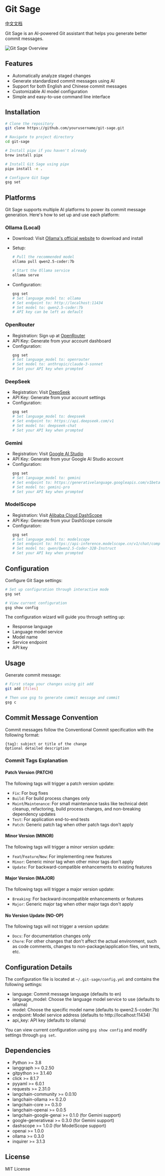 # Git Sage

[中文文档](README_CN.md)

Git Sage is an AI-powered Git assistant that helps you generate better commit messages.

![Git Sage Overview](docs/image.png)

## Features

- Automatically analyze staged changes
- Generate standardized commit messages using AI
- Support for both English and Chinese commit messages
- Customizable AI model configuration
- Simple and easy-to-use command line interface

## Installation

```bash
# Clone the repository
git clone https://github.com/yourusername/git-sage.git

# Navigate to project directory
cd git-sage

# Install pipx if you haven't already
brew install pipx

# Install Git Sage using pipx
pipx install -e .

# Configure Git Sage
gsg set
```

## Platforms

Git Sage supports multiple AI platforms to power its commit message generation. Here's how to set up and use each platform:

### Ollama (Local)

- Download: Visit [Ollama's official website](https://ollama.ai) to download and install
- Setup:

  ```bash
  # Pull the recommended model
  ollama pull qwen2.5-coder:7b

  # Start the Ollama service
  ollama serve
  ```

- Configuration:
  ```bash
  gsg set
  # Set language_model to: ollama
  # Set endpoint to: http://localhost:11434
  # Set model to: qwen2.5-coder:7b
  # API key can be left as default
  ```

### OpenRouter

- Registration: Sign up at [OpenRouter](https://openrouter.ai)
- API Key: Generate from your account dashboard
- Configuration:
  ```bash
  gsg set
  # Set language_model to: openrouter
  # Set model to: anthropic/claude-3-sonnet
  # Set your API key when prompted
  ```

### DeepSeek

- Registration: Visit [DeepSeek](https://platform.deepseek.com)
- API Key: Generate from your account settings
- Configuration:
  ```bash
  gsg set
  # Set language_model to: deepseek
  # Set endpoint to: https://api.deepseek.com/v1
  # Set model to: deepseek-chat
  # Set your API key when prompted
  ```

### Gemini

- Registration: Visit [Google AI Studio](https://makersuite.google.com/app/apikey)
- API Key: Generate from your Google AI Studio account
- Configuration:
  ```bash
  gsg set
  # Set language_model to: gemini
  # Set endpoint to: https://generativelanguage.googleapis.com/v1beta
  # Set model to: gemini-pro
  # Set your API key when prompted
  ```

### ModelScope

- Registration: Visit [Alibaba Cloud DashScope](https://dashscope.console.aliyun.com/)
- API Key: Generate from your DashScope console
- Configuration:
  ```bash
  gsg set
  # Set language_model to: modelscope
  # Set endpoint to: https://api-inference.modelscope.cn/v1/chat/completions
  # Set model to: qwen/Qwen2.5-Coder-32B-Instruct
  # Set your API key when prompted
  ```

## Configuration

Configure Git Sage settings:

```bash
# Set up configuration through interactive mode
gsg set

# View current configuration
gsg show config
```

The configuration wizard will guide you through setting up:

- Response language
- Language model service
- Model name
- Service endpoint
- API key

## Usage

Generate commit message:

```bash
# First stage your changes using git add
git add [files]

# Then use gsg to generate commit message and commit
gsg c
```

## Commit Message Convention

Commit messages follow the Conventional Commit specification with the following format:

```
{tag}: subject or title of the change
Optional detailed description
```

### Commit Tags Explanation

#### Patch Version (PATCH)

The following tags will trigger a patch version update:

- `Fix`: For bug fixes
- `Build`: For build process changes only
- `Maint`/`Maintenance`: For small maintenance tasks like technical debt cleanup, refactoring, build process changes, and non-breaking dependency updates
- `Test`: For application end-to-end tests
- `Patch`: Generic patch tag when other patch tags don't apply

#### Minor Version (MINOR)

The following tags will trigger a minor version update:

- `Feat`/`Feature`/`New`: For implementing new features
- `Minor`: Generic minor tag when other minor tags don't apply
- `Update`: For backward-compatible enhancements to existing features

#### Major Version (MAJOR)

The following tags will trigger a major version update:

- `Breaking`: For backward-incompatible enhancements or features
- `Major`: Generic major tag when other major tags don't apply

#### No Version Update (NO-OP)

The following tags will not trigger a version update:

- `Docs`: For documentation changes only
- `Chore`: For other changes that don't affect the actual environment, such as code comments, changes to non-package/application files, unit tests, etc.

## Configuration Details

The configuration file is located at `~/.git-sage/config.yml` and contains the following settings:

- language: Commit message language (defaults to en)
- language_model: Choose the language model service to use (defaults to ollama)
- model: Choose the specific model name (defaults to qwen2.5-coder:7b)
- endpoint: Model service address (defaults to http://localhost:11434)
- api_key: API key (defaults to ollama)

You can view current configuration using `gsg show config` and modify settings through `gsg set`.

## Dependencies

- Python >= 3.8
- langgraph >= 0.2.50
- gitpython >= 3.1.40
- click >= 8.1.7
- pyyaml >= 6.0.1
- requests >= 2.31.0
- langchain-community >= 0.0.10
- langchain-ollama >= 0.2.0
- langchain-core >= 0.3.0
- langchain-openai >= 0.0.5
- langchain-google-genai >= 0.1.0 (for Gemini support)
- google-generativeai >= 0.3.0 (for Gemini support)
- dashscope >= 1.0.0 (for ModelScope support)
- openai >= 1.0.0
- ollama >= 0.3.0
- inquirer >= 3.1.3

## License

MIT License
